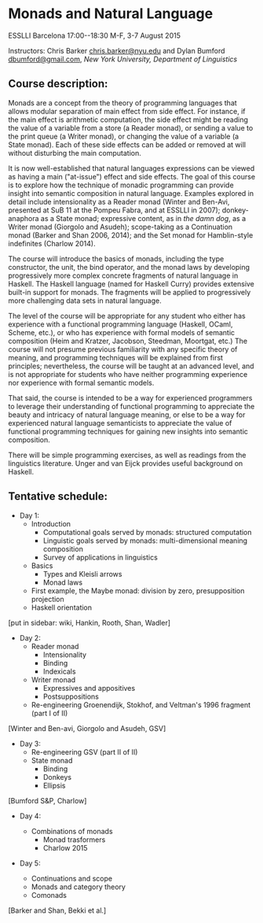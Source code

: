# Monads and Natural Language

ESSLLI Barcelona
17:00--18:30 M-F, 3-7 August 2015

Instructors: Chris Barker <chris.barker@nyu.edu> and Dylan Bumford <dbumford@gmail.com>,
*New York University, Department of Linguistics*

## Course description:

Monads are a concept from the theory of programming
languages that allows modular separation of main effect from side
effect.  For instance, if the main effect is arithmetic computation,
the side effect might be reading the value of a variable from a store
(a Reader monad), or sending a value to the print queue (a Writer
monad), or changing the value of a variable (a State monad).  Each of
these side effects can be added or removed at will without
disturbing the main computation.

It is now well-established that natural languages expressions can be
viewed as having a main ("at-issue") effect and side effects.  The
goal of this course is to explore how the technique of monadic
programming can provide insight into semantic composition in natural
language.  Examples explored in detail include intensionality as a
Reader monad (Winter and Ben-Avi, presented at SuB 11 at the Pompeu
Fabra, and at ESSLLI in 2007); donkey-anaphora as a State monad;
expressive content, as in *the damn dog*, as a Writer monad
(Giorgolo and Asudeh); scope-taking as a Continuation monad (Barker
and Shan 2006, 2014); and the Set monad for Hamblin-style indefinites
(Charlow 2014).

The course will introduce the basics of monads, including the type
constructor, the unit, the bind operator, and the monad laws by
developing progressively more complex concrete fragments of natural
language in Haskell.  The Haskell language (named for Haskell Curry)
provides extensive built-in support for monads.  The fragments will be
applied to progressively more challenging data sets in natural
language.

The level of the course will be appropriate for any student who either
has experience with a functional programming language (Haskell, OCaml,
Scheme, etc.), or who has experience with formal models of semantic
composition (Heim and Kratzer, Jacobson, Steedman, Moortgat, etc.)
The course will not presume previous familiarity with any specific
theory of meaning, and programming techniques will be explained from
first principles; nevertheless, the course will be taught at an
advanced level, and is not appropriate for students who have neither
programming experience nor experience with formal semantic models.

That said, the course is intended to be a way for experienced
programmers to leverage their understanding of functional programming
to appreciate the beauty and intricacy of natural language meaning, or
else to be a way for experienced natural language semanticists to
appreciate the value of functional programming techniques for gaining
new insights into semantic composition.

There will be simple programming exercises, as well as readings from
the linguistics literature.  Unger and van Eijck provides useful
background on Haskell.


## Tentative schedule:

* Day 1:
    * Introduction
        * Computational goals served by monads: structured computation
        * Linguistic goals served by monads: multi-dimensional meaning composition
        * Survey of applications in linguistics
    * Basics
        * Types and Kleisli arrows
        * Monad laws
    * First example, the Maybe monad: division by zero, presupposition projection
    * Haskell orientation

[put in sidebar: wiki, Hankin, Rooth, Shan, Wadler]

* Day 2:
    * Reader monad
        * Intensionality
        * Binding
        * Indexicals
    * Writer monad
        * Expressives and appositives
        * Postsuppositions
    * Re-engineering Groenendijk, Stokhof, and Veltman's 1996 fragment (part I of II)

[Winter and Ben-avi, Giorgolo and Asudeh, GSV]

* Day 3:
    * Re-engineering GSV (part II of II)
    * State monad
        * Binding
        * Donkeys
        * Ellipsis

[Bumford S&P, Charlow]

* Day 4:
    * Combinations of monads
        * Monad trasformers
        * Charlow 2015

* Day 5:
    * Continuations and scope
    * Monads and category theory
    * Comonads

[Barker and Shan, Bekki et al.]
